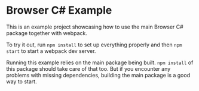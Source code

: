 # Browser C# Example

This is an example project showcasing how to use the main Browser C# package
together with webpack.

To try it out, run `npm install` to set up everything properly and then
`npm start` to start a webpack dev server.

Running this example relies on the main package being built. `npm install` of
this package should take care of that too. But if you encounter any problems
with missing dependencies, building the main package is a good way to start.